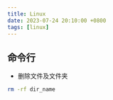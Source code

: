 ```yaml
---
title: Linux
date: 2023-07-24 20:10:00 +0800
tags: [linux]
---
```

## 命令行

- 删除文件及文件夹

```sh
rm -rf dir_name
```
